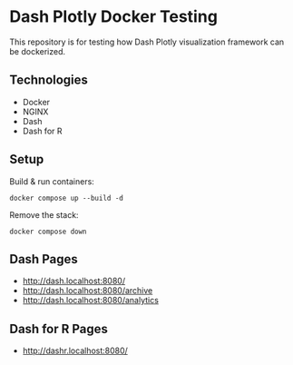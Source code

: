 # Dash Plotly Docker Testing

This repository is for testing how Dash Plotly visualization framework can be dockerized.

## Technologies

- Docker
- NGINX
- Dash
- Dash for R

## Setup

Build & run containers:

```console
docker compose up --build -d
```

Remove the stack:

```console
docker compose down
```

## Dash Pages

- http://dash.localhost:8080/
- http://dash.localhost:8080/archive
- http://dash.localhost:8080/analytics

## Dash for R Pages

- http://dashr.localhost:8080/
